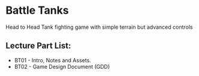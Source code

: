 # Battle Tanks
Head to Head Tank fighting game with simple terrain but advanced controls

## Lecture Part List:
* BT01 - Intro, Notes and Assets.
* BT02 - Game Design Document (GDD)
